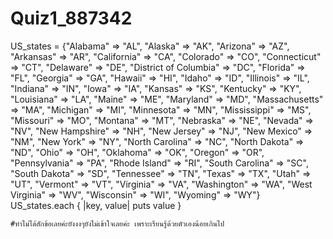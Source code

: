 # Quiz1_887342
US_states = 
	{"Alabama" => "AL",
	"Alaska" => "AK",
	"Arizona" => "AZ",
	"Arkansas" => "AR",
	"California" => "CA",
	"Colorado" => "CO",
	"Connecticut" => "CT",
	"Delaware" => "DE",
	"District of Columbia" => "DC",
	"Florida" => "FL",
	"Georgia" => "GA",
	"Hawaii" => "HI",
	"Idaho" => "ID",
	"Illinois" => "IL",
	"Indiana" => "IN",
	"Iowa" => "IA",
	"Kansas" => "KS",
	"Kentucky" => "KY",
	"Louisiana" => "LA",
	"Maine" => "ME",
	"Maryland" => "MD",
	"Massachusetts" => "MA",
	"Michigan" => "MI",
	"Minnesota" => "MN",
	"Mississippi" => "MS",
	"Missouri" => "MO",
	"Montana" => "MT",
	"Nebraska" => "NE",
	"Nevada" => "NV",
	"New Hampshire" => "NH",
	"New Jersey" => "NJ",
	"New Mexico" => "NM",
	"New York" => "NY",
	"North Carolina" => "NC",
	"North Dakota" => "ND",
	"Ohio" => "OH",
	"Oklahoma" => "OK",
	"Oregon" => "OR",
	"Pennsylvania" => "PA",
	"Rhode Island" => "RI",
	"South Carolina" => "SC",
	"South Dakota" => "SD",
	"Tennessee" => "TN",
	"Texas" => "TX",
	"Utah" => "UT",
	"Vermont" => "VT",
	"Virginia" => "VA",
	"Washington" => "WA",
	"West Virginia" => "WV",
	"Wisconsin" => "WI",
	"Wyoming" => "WY"}
	US_states.each { |key, value| puts value }  
	
	#ทำไม่ได้สักข้อเลยค่ะยังงงๆยังไม่เข้าใจเลยค่ะ เพราะเรียนรู้ด้วยตัวเองน้อยเกินไป
